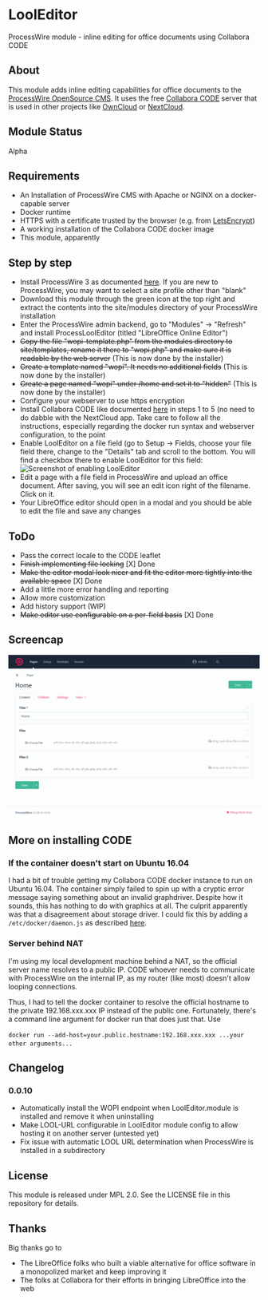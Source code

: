 # LoolEditor
ProcessWire module - inline editing for office documents using Collabora CODE

## About
This module adds inline editing capabilities for office documents to the [ProcessWire OpenSource CMS](https://processwire.com). It uses the free [Collabora CODE](https://www.collaboraoffice.com/code/) server that is used in other projects like [OwnCloud](https://owncloud.org/) or [NextCloud](https://www.nextcloud.com/).

## Module Status
Alpha

## Requirements
- An Installation of ProcessWire CMS with Apache or NGINX on a docker-capable server
- Docker runtime
- HTTPS with a certificate trusted by the browser (e.g. from [LetsEncrypt](https://letsencrypt.org/))
- A working installation of the Collabora CODE docker image
- This module, apparently

## Step by step
- Install ProcessWire 3 as documented [here](https://processwire.com/docs/install/new/). If you are new to ProcessWire, you may want to select a site profile other than "blank"
- Download this module through the green icon at the top right and extract the contents into the site/modules directory of your ProcessWire installation
- Enter the ProcessWire admin backend, go to "Modules" -> "Refresh" and install ProcessLoolEditor (titled "LibreOffice Online Editor")
- ~~Copy the file "wopi-template.php" from the modules directory to site/templates, rename it there to "wopi.php" and make sure it is readable by the web server~~ (This is now done by the installer)
- ~~Create a template named "wopi". It needs no additional fields~~ (This is now done by the installer)
- ~~Create a page named "wopi" under /home and set it to "hidden"~~ (This is now done by the installer)
- Configure your webserver to use https encryption
- Install Collabora CODE like documented [here](https://www.collaboraoffice.com/code/) in steps 1 to 5 (no need to do dabble with the NextCloud app. Take care to follow all the instructions, especially regarding the docker run syntax and webserver configuration, to the point
- Enable LoolEditor on a file field (go to Setup -> Fields, choose your file field there, change to the "Details" tab and scroll to the bottom. You will find a checkbox there to enable LoolEditor for this field:
  ![Screenshot of enabling LoolEditor](https://bitpoet.github.io/img/LoolEnableField.png)
- Edit a page with a file field in ProcessWire and upload an office document. After saving, you will see an edit icon right of the filename. Click on it.
- Your LibreOffice editor should open in a modal and you should be able to edit the file and save any changes

## ToDo
- Pass the correct locale to the CODE leaflet
- ~~Finish implementing file locking~~ [X] Done
- ~~Make the editor modal look nicer and fit the editor more tightly into the available space~~ [X] Done
- Add a little more error handling and reporting
- Allow more customization
- Add history support (WIP)
- ~~Make editor use configurable on a per-field basis~~ [X] Done

## Screencap
![Screen capture of LoolEditor](https://raw.githubusercontent.com/BitPoet/bitpoet.github.io/master/img/LoolEditorScreenrecording2.gif)

## More on installing CODE

### If the container doesn't start on Ubuntu 16.04

I had a bit of trouble getting my Collabora CODE docker instance to run on Ubuntu 16.04. The container simply failed to spin up with a cryptic error message saying something about an invalid graphdriver. Despite how it sounds, this has nothing to do with graphics at all. The culprit apparently was that a disagreement about storage driver. I could fix this by adding a ```/etc/docker/daemon.js``` as described [here](https://docs.docker.com/storage/storagedriver/device-mapper-driver/).

### Server behind NAT

I'm using my local development machine behind a NAT, so the official server name resolves to a public IP. CODE whoever needs to communicate with ProcessWire on the internal IP, as my router (like most) doesn't allow looping connections.

Thus, I had to tell the docker container to resolve the official hostname to the private 192.168.xxx.xxx IP instead of the public one. Fortunately, there's a command line argument for docker run that does just that. Use

```docker run --add-host=your.public.hostname:192.168.xxx.xxx ...your other arguments...```

## Changelog

### 0.0.10

 - Automatically install the WOPI endpoint when LoolEditor.module is installed and remove it when uninstalling
 - Make LOOL-URL configurable in LoolEditor module config to allow hosting it on another server (untested yet)
 - Fix issue with automatic LOOL URL determination when ProcessWire is installed in a subdirectory

## License
This module is released under MPL 2.0. See the LICENSE file in this repository for details.

## Thanks
Big thanks go to
- The LibreOffice folks who built a viable alternative for office software in a monopolized market and keep improving it
- The folks at Collabora for their efforts in bringing LibreOffice into the web
